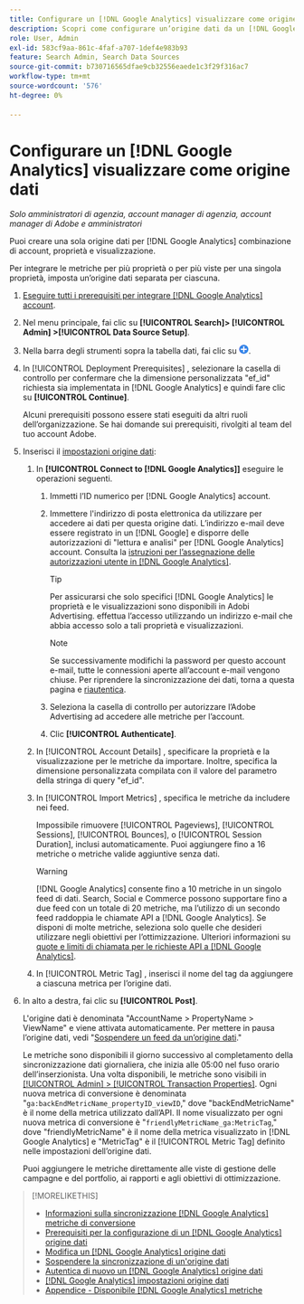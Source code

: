 ```yaml
---
title: Configurare un [!DNL Google Analytics] visualizzare come origine dati
description: Scopri come configurare un’origine dati da un [!DNL Google Analytics] visualizzazione.
role: User, Admin
exl-id: 583cf9aa-861c-4faf-a707-1def4e983b93
feature: Search Admin, Search Data Sources
source-git-commit: b730716565dfae9cb32556eaede1c3f29f316ac7
workflow-type: tm+mt
source-wordcount: '576'
ht-degree: 0%

---
```


# Configurare un [!DNL Google Analytics] visualizzare come origine dati

*Solo amministratori di agenzia, account manager di agenzia, account manager di Adobe e amministratori*

Puoi creare una sola origine dati per [!DNL Google Analytics] combinazione di account, proprietà e visualizzazione.

Per integrare le metriche per più proprietà o per più viste per una singola proprietà, imposta un’origine dati separata per ciascuna.

1. [Eseguire tutti i prerequisiti per integrare [!DNL Google Analytics] account](data-source-prerequisites.md).

1. Nel menu principale, fai clic su **[!UICONTROL Search]> [!UICONTROL Admin] >[!UICONTROL Data Source Setup]**.

1. Nella barra degli strumenti sopra la tabella dati, fai clic su ![Crea](/help/search-social-commerce/assets/add.png "Crea").

1. In [!UICONTROL Deployment Prerequisites] , selezionare la casella di controllo per confermare che la dimensione personalizzata &quot;ef_id&quot; richiesta sia implementata in [!DNL Google Analytics] e quindi fare clic su **[!UICONTROL Continue]**.

   Alcuni prerequisiti possono essere stati eseguiti da altri ruoli dell’organizzazione. Se hai domande sui prerequisiti, rivolgiti al team del tuo account Adobe.

1. Inserisci il [impostazioni origine dati](data-source-settings.md):

   1. In **[!UICONTROL Connect to [!DNL Google Analytics]]** eseguire le operazioni seguenti.

      1. Immetti l’ID numerico per [!DNL Google Analytics] account.

      1. Immettere l&#39;indirizzo di posta elettronica da utilizzare per accedere ai dati per questa origine dati. L’indirizzo e-mail deve essere registrato in un [!DNL Google] e disporre delle autorizzazioni di &quot;lettura e analisi&quot; per [!DNL Google Analytics] account. Consulta la [istruzioni per l’assegnazione delle autorizzazioni utente in [!DNL Google Analytics]](https://support.google.com/analytics/answer/9305587).

         >[!TIP]
         >
         >Per assicurarsi che solo specifici [!DNL Google Analytics] le proprietà e le visualizzazioni sono disponibili in Adobi Advertising. effettua l’accesso utilizzando un indirizzo e-mail che abbia accesso solo a tali proprietà e visualizzazioni.

         >[!NOTE]
         >
         >Se successivamente modifichi la password per questo account e-mail, tutte le connessioni aperte all’account e-mail vengono chiuse. Per riprendere la sincronizzazione dei dati, torna a questa pagina e [riautentica](data-source-reauthenticate.md).

      1. Seleziona la casella di controllo per autorizzare l’Adobe Advertising ad accedere alle metriche per l’account.

      1. Clic **[!UICONTROL Authenticate]**.

   1. In [!UICONTROL Account Details] , specificare la proprietà e la visualizzazione per le metriche da importare. Inoltre, specifica la dimensione personalizzata compilata con il valore del parametro della stringa di query &quot;ef_id&quot;.

   1. In [!UICONTROL Import Metrics] , specifica le metriche da includere nei feed.

      Impossibile rimuovere [!UICONTROL Pageviews], [!UICONTROL Sessions], [!UICONTROL Bounces], o [!UICONTROL Session Duration], inclusi automaticamente. Puoi aggiungere fino a 16 metriche o metriche valide aggiuntive senza dati.

      >[!WARNING]
      >
      >[!DNL Google Analytics] consente fino a 10 metriche in un singolo feed di dati. Search, Social e Commerce possono supportare fino a due feed con un totale di 20 metriche, ma l’utilizzo di un secondo feed raddoppia le chiamate API a [!DNL Google Analytics]. Se disponi di molte metriche, seleziona solo quelle che desideri utilizzare negli obiettivi per l’ottimizzazione. Ulteriori informazioni su [quote e limiti di chiamata per le richieste API a [!DNL Google Analytics]](https://developers.google.com/analytics/devguides/reporting/core/v4/limits-quotas).

   1. In [!UICONTROL Metric Tag] , inserisci il nome del tag da aggiungere a ciascuna metrica per l’origine dati.

1. In alto a destra, fai clic su **[!UICONTROL Post]**.

   L&#39;origine dati è denominata &quot;AccountName > PropertyName > ViewName&quot; e viene attivata automaticamente. Per mettere in pausa l’origine dati, vedi &quot;[Sospendere un feed da un’origine dati](data-source-pause.md).&quot;

   Le metriche sono disponibili il giorno successivo al completamento della sincronizzazione dati giornaliera, che inizia alle 05:00 nel fuso orario dell’inserzionista. Una volta disponibili, le metriche sono visibili in [[!UICONTROL Admin] > [!UICONTROL Transaction Properties]](/help/search-social-commerce/admin/transaction-properties/transaction-property-about.md). Ogni nuova metrica di conversione è denominata &quot;`ga:backEndMetricName_propertyID_viewID`,&quot; dove &quot;backEndMetricName&quot; è il nome della metrica utilizzato dall’API. Il nome visualizzato per ogni nuova metrica di conversione è &quot;`friendlyMetricName_ga:MetricTag`,&quot; dove &quot;friendlyMetricName&quot; è il nome della metrica visualizzato in [!DNL Google Analytics] e &quot;MetricTag&quot; è il [!UICONTROL Metric Tag] definito nelle impostazioni dell’origine dati.

   Puoi aggiungere le metriche direttamente alle viste di gestione delle campagne e del portfolio, ai rapporti e agli obiettivi di ottimizzazione.

>[!MORELIKETHIS]
>
>* [Informazioni sulla sincronizzazione [!DNL Google Analytics] metriche di conversione](data-source-about.md)
>* [Prerequisiti per la configurazione di un [!DNL Google Analytics] origine dati](data-source-prerequisites.md)
>* [Modifica un [!DNL Google Analytics] origine dati](data-source-edit.md)
>* [Sospendere la sincronizzazione di un&#39;origine dati](data-source-pause.md)
>* [Autentica di nuovo un [!DNL Google Analytics] origine dati](data-source-reauthenticate.md)
>* [[!DNL Google Analytics] impostazioni origine dati](data-source-settings.md)
>* [Appendice - Disponibile [!DNL Google Analytics] metriche](data-source-ga-metrics.md)
